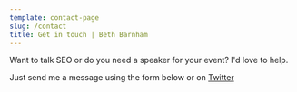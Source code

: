 ```yaml
---
template: contact-page
slug: /contact
title: Get in touch | Beth Barnham
---
```

Want to talk SEO or do you need a speaker for your event? I'd love to help.

Just send me a message using the form below or on [Twitter](https://twitter.com/bethbarnham_)
